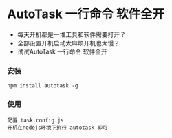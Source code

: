 # AutoTask 一行命令 软件全开 

- 每天开机都是一堆工具和软件需要打开？
- 全部设置开机启动太麻烦开机也太慢？
- 试试AutoTask 一行命令 软件全开

### 安装
```
npm install autotask -g
```

### 使用

```
配置 task.config.js
开机在nodejs环境下执行 autotask 即可
```